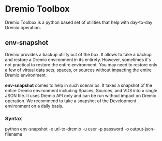 # Dremio Toolbox

Dremio Toolbox is a python based set of utilities that help with day-to-day Dremio operation.

## env-snapshot

Dremio provides a backup utility out of the box. 
It allows to take a backup and restore a Dremio environment in its entirety. 
However, sometimes it's not practical to restore the entire environment. 
You may need to restore only a few of virtual data sets, spaces, or sources without impacting the entire Dremio environment. 
<br><br>
<b>env-snapshot</b> comes to help in such scenarios. It takes a snapshot of the entire Dremio environment including Spaces, Sources, and VDS into a single JSON file. It uses Dremio API only and can be run without impact on Dremio operation.
We recommend to take a snapshot of the Development environment on a daily basis.
### Syntax
python env-snapshot -e url-to-dremio -u user -p password -o output-json-filename
